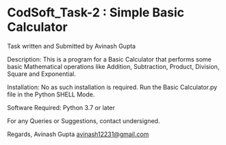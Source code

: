 # CodSoft_Task-2 : Simple Basic Calculator
Task written and Submitted by Avinash Gupta

Description:
  This is a program for a Basic Calculator that performs some basic Mathematical operations like Addition, Subtraction, Product, Division, Square and Exponential.

Installation:
  No as such installation is required. Run the Basic Calculator.py file in the Python SHELL Mode.

Software Required:
  Python 3.7 or later

For any Queries or Suggestions, contact undersigned.

Regards,
Avinash Gupta
avinash12231@gmail.com
